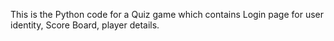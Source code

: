  This is the Python code for a Quiz game which contains Login page for user identity, Score Board, player details.
